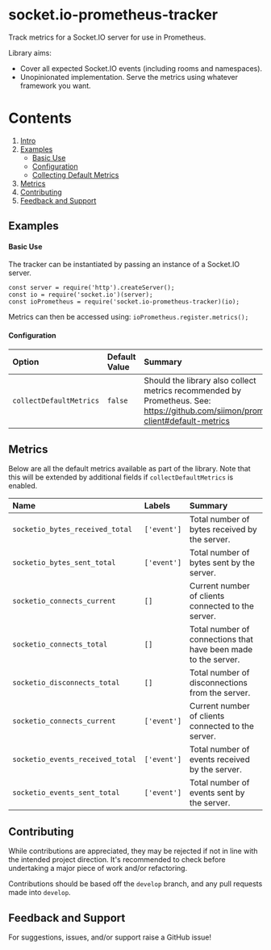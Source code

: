 # socket.io-prometheus-tracker

Track metrics for a Socket.IO server for use in Prometheus.

Library aims:
* Cover all expected Socket.IO events (including rooms and namespaces).
* Unopinionated implementation. Serve the metrics using whatever framework you want.

# Contents
1. [Intro](#socket.io-prometheus-tracker)
2. [Examples](#examples)
    - [Basic Use](#basic-use)
    - [Configuration](#configuration)
    - [Collecting Default Metrics](#collecting-default-metrics)
3. [Metrics](#metrics)
3. [Contributing](#contributing)
4. [Feedback and Support ](#feedback-and-support)

## Examples

#### Basic Use

The tracker can be instantiated by passing an instance of a Socket.IO server.

```
const server = require('http').createServer();
const io = require('socket.io')(server);
const ioPrometheus = require('socket.io-prometheus-tracker)(io);
```

Metrics can then be accessed using: `ioPrometheus.register.metrics();`

#### Configuration

Option | Default Value | Summary
:--- | :--- | :---
`collectDefaultMetrics` | `false` | Should the library also collect metrics recommended by Prometheus. See: https://github.com/siimon/prom-client#default-metrics

## Metrics

Below are all the default metrics available as part of the library. Note that
this will be extended by additional fields if `collectDefaultMetrics` is
enabled.

Name | Labels | Summary
:--- | :--- | :---
`socketio_bytes_received_total` | `['event']` | Total number of bytes received by the server.
`socketio_bytes_sent_total` | `['event']` | Total number of bytes sent by the server.
`socketio_connects_current` | `[]` | Current number of clients connected to the server.
`socketio_connects_total` | `[]` | Total number of connections that have been made to the server.
`socketio_disconnects_total` | `[]` | Total number of disconnections from the server.
`socketio_connects_current` | `['event']` | Current number of clients connected to the server.
`socketio_events_received_total` | `['event']` | Total number of events received by the server.
`socketio_events_sent_total` | `['event']` | Total number of events sent by the server.

## Contributing

While contributions are appreciated, they may be rejected if not in line with
the intended project direction. It's recommended to check before undertaking a
major piece of work and/or refactoring.

Contributions should be based off the `develop` branch, and any pull requests
made into `develop`.

## Feedback and Support

For suggestions, issues, and/or support raise a GitHub issue!
